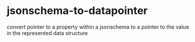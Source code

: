 # jsonschema-to-datapointer
convert pointer to a property within a jsonschema to a pointer to the value in the represented data structure
